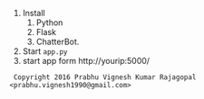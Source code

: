 
 1. Install
	1. Python
	2. Flask
	3. ChatterBot.
 2. Start `app.py`
 3. start app form http://yourip:5000/

` Copyright 2016 Prabhu Vignesh Kumar Rajagopal <prabhu.vignesh1990@gmail.com>`


